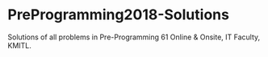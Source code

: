 # PreProgramming2018-Solutions
Solutions of all problems in Pre-Programming 61 Online &amp; Onsite, IT Faculty, KMITL.
